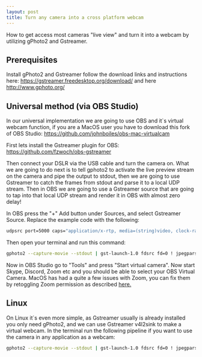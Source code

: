 ```yaml
---
layout: post
title: Turn any camera into a cross platform webcam
---
```

How to get access most cameras "live view" and turn it into a webcam by utilizing gPhoto2 and Gstreamer.

## Prerequisites
Install gPhoto2 and Gstreamer follow the download links and instructions here: https://gstreamer.freedesktop.org/download/ and here http://www.gphoto.org/

## Universal method (via OBS Studio)
In our universal implementation we are going to use OBS and it`s virtual webcam function, if you are a MacOS user you have to download this fork of OBS Studio: https://github.com/johnboiles/obs-mac-virtualcam

First lets install the Gstreamer plugin for OBS: https://github.com/fzwoch/obs-gstreamer

Then connect your DSLR via the USB cable and turn the camera on.
What we are going to do next is to tell gphoto2 to activate the live preview stream on the camera and pipe the output to stdout, then we are going to use Gstreamer to catch the frames from stdout and parse it to a local UDP stream.
Then in OBS we are going to use a Gstreamer source that are going to tap into that local UDP stream and render it in OBS with almost zero delay!

In OBS press the "+" Add button under Sources, and select Gstreamer Source. Replace the example code with the following:
```bash
udpsrc port=5000 caps="application/x-rtp, media=(string)video, clock-rate=(int)90000, payload=(int)96, encoding-name=(string)JPEG" ! rtpjpegdepay ! decodebin ! videoconvert ! video.
```

Then open your terminal and run this command:
```bash
gphoto2 --capture-movie --stdout | gst-launch-1.0 fdsrc fd=0 ! jpegparse ! rtpjpegpay pt=96 ! udpsink host=127.0.0.1 port=5000 sync=false
```

Now in OBS Studio go to "Tools" and press "Start virtual camera". Now start Skype, Discord, Zoom etc and you should be able to select your OBS Virtual Camera.
MacOS has had a quite a few issues with Zoom, you can fix them by retoggling Zoom permission as described [here.](https://www.reddit.com/r/VIDEOENGINEERING/comments/fy7xi3/fyi_zoom_v4610_breaks_blackmagic_capture_devices/?utm_source=share&utm_medium=web2x)

## Linux
On Linux it`s even more simple, as Gstreamer usually is already installed you only need gPhoto2, and we can use Gstreamer v4l2sink to make a virtual webcam.
In the terminal run the following pipeline if you want to use the camera in any application as a webcam:
```bash
gphoto2 --capture-movie --stdout | gst-launch-1.0 fdsrc fd=0 ! jpegparse ! videoconvert ! v4l2sink device=/dev/video5
```
